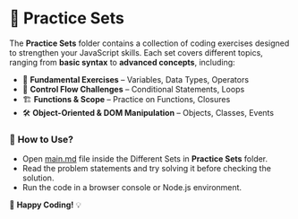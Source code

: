 # 📂 **Practice Sets**  

The **Practice Sets** folder contains a collection of coding exercises designed to strengthen your JavaScript skills. Each set covers different topics, ranging from **basic syntax** to **advanced concepts**, including:  

- 📝 **Fundamental Exercises** – Variables, Data Types, Operators  
- 🔁 **Control Flow Challenges** – Conditional Statements, Loops  
- 🏗 **Functions & Scope** – Practice on Functions, Closures  
- 🛠 **Object-Oriented & DOM Manipulation** – Objects, Classes, Events  

### 📌 **How to Use?**  
- Open [main.md](/) file inside the Different Sets in **Practice Sets** folder.  
- Read the problem statements and try solving it before checking the solution.  
- Run the code in a browser console or Node.js environment.  

🚀 **Happy Coding!** 💡  
